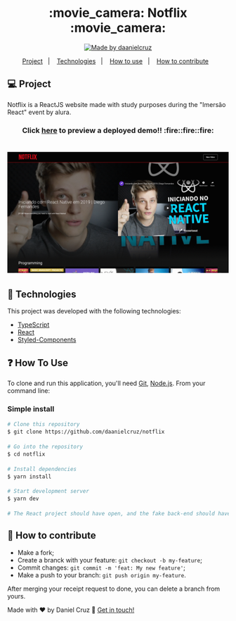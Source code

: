<h1 align="center">
:movie_camera: Notflix :movie_camera:
</h1>

<p align="center">
<a href="https://www.linkedin.com/in/danielfercruz/">
<img alt="Made by daanielcruz" src="https://img.shields.io/badge/made%20by-daanielcruz-%2304D361">
</a>
  
</p>
<p align="center">
  <a href="#-project">Project</a>&nbsp;&nbsp;&nbsp;|&nbsp;&nbsp;&nbsp;
  <a href="#-technologies">Technologies</a>&nbsp;&nbsp;&nbsp;|&nbsp;&nbsp;&nbsp;
  <a href="#-how-to-use">How to use</a>&nbsp;&nbsp;&nbsp;|&nbsp;&nbsp;&nbsp;
  <a href="#-how-to-contribute">How to contribute</a>&nbsp;&nbsp;&nbsp;
</p>

## 💻 Project

Notflix is a ReactJS website made with study purposes during the "Imersão React" event by alura.

<h3 align="center">
Click <a href="https://notflix-one.vercel.app/" target="_blank">here</a> to preview a deployed demo!! :fire::fire::fire:
</h3>

<h1 align="center">
 <img alt="Example" title="Example" src=".github/notflix_presentation.gif" width="800px" />
</h1>


## 🔧 Technologies

This project was developed with the following technologies:

- [TypeScript][typescript]
- [React][reactjs]
- [Styled-Components](https://styled-components.com/)


## ❓ How To Use

To clone and run this application, you'll need [Git](https://git-scm.com), [Node.js][nodejs].
From your command line:

### Simple install

```bash
# Clone this repository
$ git clone https://github.com/daanielcruz/notflix

# Go into the repository
$ cd notflix

# Install dependencies
$ yarn install

# Start development server
$ yarn dev

# The React project should have open, and the fake back-end should have running at port 8080.
```

## 🤔 How to contribute

- Make a fork;
- Create a branck with your feature: `git checkout -b my-feature`;
- Commit changes: `git commit -m 'feat: My new feature'`;
- Make a push to your branch: `git push origin my-feature`.

After merging your receipt request to done, you can delete a branch from yours.

Made with ♥ by Daniel Cruz :wave: [Get in touch!](https://www.linkedin.com/in/danielfercruz/)

[nodejs]: https://nodejs.org/
[typescript]: https://www.typescriptlang.org/
[reactjs]: https://reactjs.org
[styled-components]:https://styled-components.com/
[yarn]: https://yarnpkg.com/
[vs]: https://code.visualstudio.com/
[vceditconfig]: https://marketplace.visualstudio.com/items?itemName=EditorConfig.EditorConfig
[vceslint]: https://marketplace.visualstudio.com/items?itemName=dbaeumer.vscode-eslint
[prettier]: https://marketplace.visualstudio.com/items?itemName=esbenp.prettier-vscode
